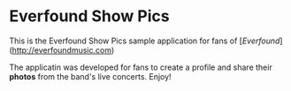 # Everfound Show Pics

This is the Everfound Show Pics sample application for fans of [*Everfound*] (http://everfoundmusic.com) 

The applicatin was developed for fans to create a profile and share their <b>photos</b> from the band's live concerts. Enjoy!